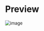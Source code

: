 # Preview

![image](https://github.com/user-attachments/assets/bd0fc5f4-5a8b-44d8-945c-1bed1ecdbf46)
